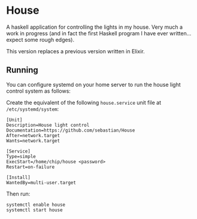 # House

A haskell application for controlling the lights in my house.
Very much a work in progress (and in fact the first Haskell
program I have ever written... expect some rough edges).

This version replaces a previous version written in Elixir.

## Running

You can configure systemd on your home server to run the house light control
system as follows:

Create the equivalent of the following `house.service` unit file
at `/etc/systemd/system`:

```
[Unit]
Description=House light control
Documentation=https://github.com/sebastian/House
After=network.target
Wants=network.target

[Service]
Type=simple
ExecStart=/home/chip/house <password>
Restart=on-failure

[Install]
WantedBy=multi-user.target
```

Then run:

```
systemctl enable house
systemctl start house
```
